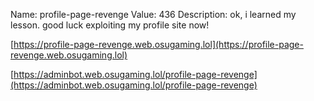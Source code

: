 Name: profile-page-revenge
Value: 436
Description: ok, i learned my lesson. good luck exploiting my profile site now!

[https://profile-page-revenge.web.osugaming.lol](https://profile-page-revenge.web.osugaming.lol)

[https://adminbot.web.osugaming.lol/profile-page-revenge](https://adminbot.web.osugaming.lol/profile-page-revenge)

